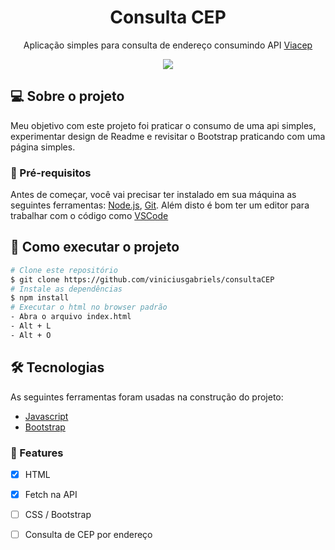 <h1 align="center">Consulta CEP</h1>

<p align="center">Aplicação simples para consulta de endereço consumindo API <a href="https://viacep.com.br/">Viacep</a></p>

<div align="center"><img src="https://img.shields.io/badge/status-work%20in%20progress-yellow?style=for-the-badge&logo=visualstudiocode"></div>

## 💻 Sobre o projeto

Meu objetivo com este projeto foi praticar o consumo de uma api simples, experimentar design de Readme e revisitar o Bootstrap praticando com uma página simples.

### 🧭 Pré-requisitos

Antes de começar, você vai precisar ter instalado em sua máquina as seguintes ferramentas:
[Node.js][nodejs], [Git][git].
Além disto é bom ter um editor para trabalhar com o código como [VSCode][vscode]

## 🚀 Como executar o projeto

```bash
# Clone este repositório
$ git clone https://github.com/viniciusgabriels/consultaCEP
# Instale as dependências
$ npm install
# Executar o html no browser padrão
- Abra o arquivo index.html
- Alt + L
- Alt + O
```

## 🛠 Tecnologias

As seguintes ferramentas foram usadas na construção do projeto:

- [Javascript][javascript]
- [Bootstrap][bootstrap]

### 🚧 Features

- [x] HTML
- [x] Fetch na API
- [ ] CSS / Bootstrap
- [ ] Consulta de CEP por endereço


[javascript]: https://www.javascript.com/
[bootstrap]: https://getbootstrap.com.br/
[nodejs]: https://nodejs.org/
[vscode]: https://code.visualstudio.com/
[git]: https://git-scm.com/